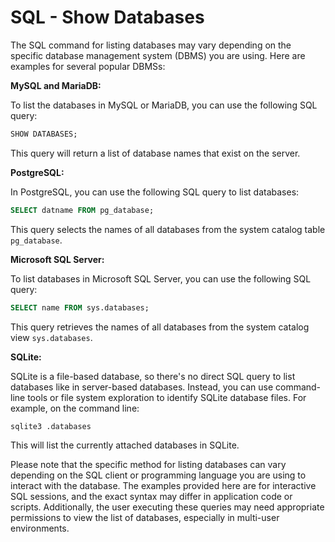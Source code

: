# SQL - Show Databases

The SQL command for listing databases may vary depending on the specific database management system (DBMS) you are using. Here are examples for several popular DBMSs:

**MySQL and MariaDB:**

To list the databases in MySQL or MariaDB, you can use the following SQL query:

```sql
SHOW DATABASES;
```

This query will return a list of database names that exist on the server.

**PostgreSQL:**

In PostgreSQL, you can use the following SQL query to list databases:

```sql
SELECT datname FROM pg_database;
```

This query selects the names of all databases from the system catalog table `pg_database`.

**Microsoft SQL Server:**

To list databases in Microsoft SQL Server, you can use the following SQL query:

```sql
SELECT name FROM sys.databases;
```

This query retrieves the names of all databases from the system catalog view `sys.databases`.

**SQLite:**

SQLite is a file-based database, so there's no direct SQL query to list databases like in server-based databases. Instead, you can use command-line tools or file system exploration to identify SQLite database files. For example, on the command line:

```bash
sqlite3 .databases
```

This will list the currently attached databases in SQLite.

Please note that the specific method for listing databases can vary depending on the SQL client or programming language you are using to interact with the database. The examples provided here are for interactive SQL sessions, and the exact syntax may differ in application code or scripts. Additionally, the user executing these queries may need appropriate permissions to view the list of databases, especially in multi-user environments.
